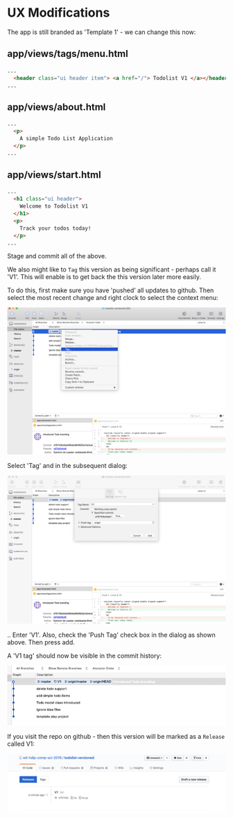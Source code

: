 # UX Modifications

The app is still branded as 'Template 1' - we can change this now:

## app/views/tags/menu.html

~~~html
...
  <header class="ui header item"> <a href="/"> Todolist V1 </a></header>
...
~~~

## app/views/about.html

~~~html
...
  <p>
    A simple Todo List Application
  </p>
...  
~~~

## app/views/start.html

~~~html
...
  <h1 class="ui header">
    Welcome to Todolist V1
  </h1>
  <p>
    Track your todos today!
  </p>
...
~~~

Stage and commit all of the above.

We also might like to `Tag` this version as being significant - perhaps call it 'V1'. This will enable is to get back the this version later more easily.

To do this, first make sure you have 'pushed' all updates to github. Then select the most recent change and right clock to select the context menu:

![](img/019.png)

Select 'Tag' and in the subsequent dialog:

![](img/020.png)

.. Enter 'V1'. Also, check the 'Push Tag' check box in the dialog as shown above. Then press add.

A 'V1 tag' should now be visible in the commit history:

![](img/021.png)

If you visit the repo on github - then this version will be marked as a `Release` called V1:

![](img/022.png)


